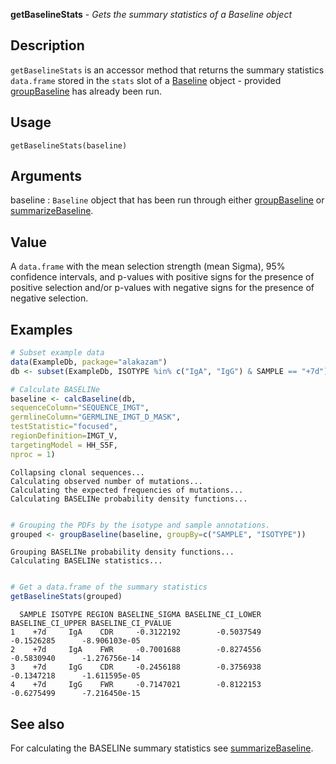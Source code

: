 





**getBaselineStats** - *Gets the summary statistics of a Baseline object*

Description
--------------------

`getBaselineStats` is an accessor method that returns the 
summary statistics `data.frame` stored in the `stats` slot of a 
[Baseline](Baseline-class.md) object - provided [groupBaseline](groupBaseline.md) has already been run.


Usage
--------------------
```
getBaselineStats(baseline)
```

Arguments
-------------------

baseline
:   `Baseline` object that has been run through
either [groupBaseline](groupBaseline.md) or [summarizeBaseline](summarizeBaseline.md).




Value
-------------------

A `data.frame` with the mean selection strength (mean Sigma), 95% 
confidence intervals, and p-values with positive signs for the presence 
of positive selection and/or p-values with negative signs for the presence 
of negative selection.



Examples
-------------------

```R
# Subset example data
data(ExampleDb, package="alakazam")
db <- subset(ExampleDb, ISOTYPE %in% c("IgA", "IgG") & SAMPLE == "+7d")

# Calculate BASELINe
baseline <- calcBaseline(db, 
sequenceColumn="SEQUENCE_IMGT",
germlineColumn="GERMLINE_IMGT_D_MASK", 
testStatistic="focused",
regionDefinition=IMGT_V,
targetingModel = HH_S5F,
nproc = 1)

```


```
Collapsing clonal sequences...
Calculating observed number of mutations...
Calculating the expected frequencies of mutations...
Calculating BASELINe probability density functions...

```


```R

# Grouping the PDFs by the isotype and sample annotations.
grouped <- groupBaseline(baseline, groupBy=c("SAMPLE", "ISOTYPE"))

```


```
Grouping BASELINe probability density functions...
Calculating BASELINe statistics...

```


```R

# Get a data.frame of the summary statistics
getBaselineStats(grouped)
```


```
  SAMPLE ISOTYPE REGION BASELINE_SIGMA BASELINE_CI_LOWER BASELINE_CI_UPPER BASELINE_CI_PVALUE
1    +7d     IgA    CDR     -0.3122192        -0.5037549        -0.1526285      -8.906103e-05
2    +7d     IgA    FWR     -0.7001688        -0.8274556        -0.5830940      -1.276756e-14
3    +7d     IgG    CDR     -0.2456188        -0.3756938        -0.1347218      -1.611595e-05
4    +7d     IgG    FWR     -0.7147021        -0.8122153        -0.6275499      -7.216450e-15

```



See also
-------------------

For calculating the BASELINe summary statistics see [summarizeBaseline](summarizeBaseline.md).



